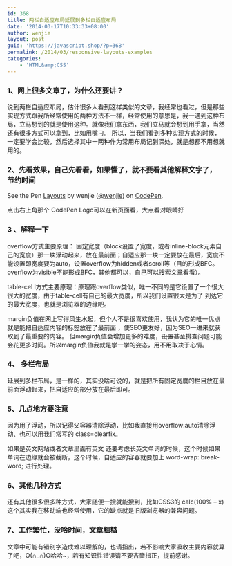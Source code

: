 ```yaml
---
id: 368
title: 两栏自适应布局延展到多栏自适应布局
date: '2014-03-17T10:33:33+08:00'
author: wenjie
layout: post
guid: 'https://javascript.shop/?p=368'
permalink: /2014/03/responsive-layouts-examples
categories:
    - 'HTML&amp;CSS'
---
```


### 1、网上很多文章了，为什么还要讲？

 说到两栏自适应布局，估计很多人看到这样类似的文章，我经常也看过，但是那些实现方式跟我所经常使用的两种方法不一样，经常使用的意思是，我一遇到这种布局，立马想到的就是使用这种。就像我们拿东西，我们立马就会想到用手拿，当然还有很多方式可以拿到，比如用嘴刁。 所以，当我们看到多种实现方式的时候，一定要学会比较，然后选择其中一两种作为常用布局记到深处，就是想都不用想就用的。

### 2、先看效果，自己先看看，如果懂了，就不要看其他解释文字了， 节约时间

See the Pen [Layouts](https://codepen.io/wenjie/pen/RZZVEV/) by wenjie ([@wenjie](https://codepen.io/wenjie)) on [CodePen](https://codepen.io/).

点击右上角那个 CodePen Logo可以在新页面看，大点看对眼睛好

### 3 、解释一下 

 overflow方式主要原理： 固定宽度（block设置了宽度，或者inline-block元素自己的宽度）那一块浮动起来，放在最前面；自适应那一块一定要放在最后，宽度不能设置即宽度要为auto，设置overflow为hidden或者scroll等（目的形成BFC。overflow为visible不能形成BFC，其他都可以，自己可以搜索文章看看）。

 table-cel l方式主要原理：原理跟overflow类似，唯一不同的是它设置了一个很大很大的宽度，由于table-cell有自己的最大宽度，所以我们设置很大是为了 到达它的最大宽度，也就是浏览器的边缘吧。

 margin负值在网上写得风生水起，但个人不是很喜欢使用，我认为它的唯一优点就是能把自适应内容的标签放在了最前面 ，使SEO更友好，因为SEO一进来就获取到了最重要的内容。 但margin负值会增加更多的难度，<s>设置</s>甚至排查问题可能会花更多时间。所以margin负值我就是学一学的姿态，用不用取决于心情。

### 4、 多栏布局

 延展到多栏布局，是一样的，其实没啥可说的，就是把所有固定宽度的栏目放在最前面浮动起来，把自适应的部分放在最后即可。

### 5、几点地方要注意

 因为用了浮动，所以记得父容器清除浮动，比如我直接用overflow:auto清除浮动、也可以用我们常写的 class=clearfix。

 如果是英文网站或者文章里面有英文 还要考虑长英文单词的时候，这个时候如果单词在边缘就会被截断，这个时候，自适应的容器就要加上 word-wrap: break-word; 进行处理。

### 6、其他几种方式

 还有其他很多很多种方式，大家随便一搜就能搜到，比如CSS3的 calc(100% – x)这个其实我在移动端也经常使用，它的缺点就是旧版浏览器的兼容问题。

### 7、工作繁忙，没啥时间，文章粗糙

 文章中可能有错别字造成难以理解的，也请指出，若不影响大家吸收主要内容就算了吧，O(∩\_∩)O哈哈~，若有知识性错误请不要吝啬指正，提前感谢。